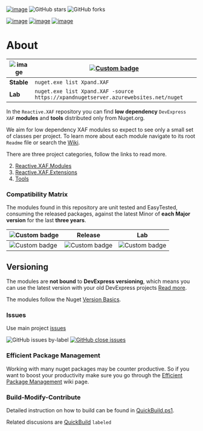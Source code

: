[![image](http://185-229-225-45.cloud-xip.com/badge/Exclusive%20services%3F-Head%20to%20the%20dashboard-Blue)](https://github.com/sponsors/apobekiaris) ![GitHub stars](http://185-229-225-45.cloud-xip.com/github/stars/expandframework/devexpress.xaf?label=Star%20the%20project%20if%20you%20think%20it%20deserves%20it&style=social) ![GitHub forks](http://185-229-225-45.cloud-xip.com/github/forks/expandframework/Devexpress.Xaf?label=Fork%20the%20project%20to%20extend%20and%20contribute&style=social)

[![image](http://185-229-225-45.cloud-xip.com/badge/JOIN-LinkedIn.eXpandFramework.com-blue)](http://linkedin.expandframework.com/) [![image](http://185-229-225-45.cloud-xip.com/badge/SUBSRCIBE-YouTube.eXpandFramework.com-blue)](http://youtube.expandframework.com/) [![image](http://185-229-225-45.cloud-xip.com/badge/FOLLOW-twitter/eXpandFramework-blue)](https://twitter.com/expandframework/)
# About 

| ![image](https://user-images.githubusercontent.com/159464/66713086-c8c5a800-edae-11e9-9bc1-73ffc0c215fb.png) |  [![Custom badge](http://185-229-225-45.cloud-xip.com/endpoint.svg?label=Nuget.org&url=https%3A%2F%2Fxpandnugetstats.azurewebsites.net%2Fapi%2Ftotals%2FXAF)](https://www.nuget.org/packages?q=Xpand.XAF) 
|----------|--------
**Stable**|`nuget.exe list Xpand.XAF`
**Lab**|`nuget.exe list Xpand.XAF -source https://xpandnugetserver.azurewebsites.net/nuget`


In the `Reactive.XAF` repository you can find **low dependency** `DevExpress XAF` **modules** and **tools** distributed only from Nuget.org. 

We aim for low dependency XAF modules so expect to see only a small set of classes per project. To learn more about each module navigate to its root `Readme` file or search the [Wiki](http://xaf.wiki.expandframework.com).

There are three project categories, follow the links to read more. 

2. [Reactive.XAF.Modules](https://github.com/eXpandFramework/XAF/tree/master/src/Modules)
1. [Reactive.XAF.Extensions](https://github.com/eXpandFramework/XAF/blob/master/src/Extensions/)
3. [Tools](https://github.com/eXpandFramework/DevExpress.XAF/tree/master/tools)


### Compatibility Matrix 

The modules found in this repository are unit tested and EasyTested, consuming the released packages, against the latest Minor of **each Major version** for the last **three years**.



|![Custom badge](http://185-229-225-45.cloud-xip.com/endpoint?style=plastic&url=https%3A%2F%2Fxpandnugetstats.azurewebsites.net%2Fapi%2Ftotals%2FXAFBuild%3Findex%3D1%26branch%3Dmaster%26shield%3Dcoverage)| Release  | Lab|
|---|---|---|
|![Custom badge](http://185-229-225-45.cloud-xip.com/endpoint?style=for-the-badge&label=%20&url=https%3A%2F%2Fxpandnugetstats.azurewebsites.net%2Fapi%2Ftotals%2FLatestXAFMinors%3Findex%3D1)|![Custom badge](http://185-229-225-45.cloud-xip.com/endpoint?style=plastic&url=https%3A%2F%2Fxpandnugetstats.azurewebsites.net%2Fapi%2Ftotals%2FXAFBuild%3Findex%3D1%26branch%3Dmaster%26shield%3Dtests)|![Custom badge](http://185-229-225-45.cloud-xip.com/endpoint?&style=plastic&url=https%3A%2F%2Fxpandnugetstats.azurewebsites.net%2Fapi%2Ftotals%2FXAFBuild%3Findex%3D1%26branch%3Dlab%26shield%3Dtests)

## Versioning
The modules are **not bound** to **DevExpress versioning**, which means you can use the latest version with your old DevExpress projects [Read more](https://github.com/eXpandFramework/XAF/tree/master/tools/Xpand.VersionConverter).

The modules follow the Nuget [Version Basics](https://docs.microsoft.com/en-us/nuget/reference/package-versioning#version-basics).


### Issues
Use main project [issues](https://github.com/eXpandFramework/eXpand/issues/new?assignees=apobekiaris&labels=Question%2C+XAF&template=xaf--question.md&title=)

![GitHub issues by-label](http://185-229-225-45.cloud-xip.com/github/issues/expandframework/expand/Standalone_XAF_Modules.svg) [![GitHub close issues](http://185-229-225-45.cloud-xip.com/github/issues-closed/eXpandFramework/eXpand/Standalone_XAF_Modules.svg)](https://github.com/eXpandFramework/eXpand/issues?utf8=%E2%9C%93&q=is%3Aissue+is%3Aclosed+sort%3Aupdated-desc+label%3AXAF+)

### Efficient Package Management

Working with many nuget packages may be counter productive. So if you want to boost your productivity make sure you go through the [Efficient Package Management](https://github.com/eXpandFramework/DevExpress.XAF/wiki/Efficient-package-management) wiki page.

### Build-Modify-Contribute

Detailed instruction on how to build can be found in [QuickBuild.ps1](https://github.com/eXpandFramework/Reactive.XAF/blob/master/QuickBuild.ps1).

Related discusions are [QuickBuild](https://github.com/eXpandFramework/eXpand/labels/Quickbuild) `labeled`

